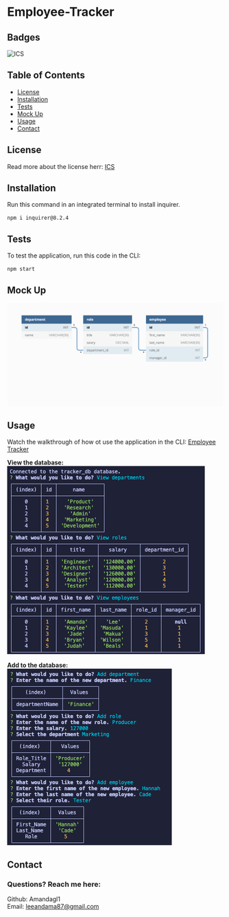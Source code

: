 # Employee-Tracker

## Badges
![ICS](https://img.shields.io/badge/license-ICS-orange)

## Table of Contents
- [License](#license)
- [Installation](#installation)
- [Tests](#tests)
- [Mock Up](#mock-up)
- [Usage](#usage)
- [Contact](#contact)


## License
Read more about the license herr: [ICS](https://choosealicense.com/licenses/isc/)

## Installation

Run this command in an integrated terminal to install inquirer.
```
npm i inquirer@8.2.4
```

## Tests
To test the application, run this code in the CLI:
```
npm start
```

## Mock Up
<img src="Develop/images/mockup.png" alt="Mockup" width="700px"/>

## Usage
Watch the walkthrough of how ot use the application in the CLI:
[Employee Tracker](https://user-images.githubusercontent.com/113318764/215958190-35f55676-b673-42cf-a2dc-b03db2b21294.webm)

**View the database:**  
![View database](Develop/images/view-db.png)  

**Add to the database:**  
![Add to database](Develop/images/add-to-db.png)


## Contact

### Questions? Reach me here:  
Github: Amandagl1  
Email: leeandama87@gmail.com

